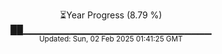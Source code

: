 <p align="center">
⏳Year Progress (8.79 %) <br>
██▁▁▁▁▁▁▁▁▁▁▁▁▁▁▁▁▁▁▁▁▁▁▁▁▁▁▁▁ <br>
<sub>Updated: Sun, 02 Feb 2025 01:41:25 GMT</sub>
</p>

